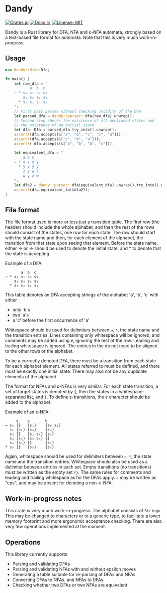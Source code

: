 # Dandy

[![Crates.io](https://img.shields.io/crates/v/dandy.svg)](https://crates.io/crates/dandy)
[![Docs.rs](https://docs.rs/dandy/badge.svg)](https://docs.rs/dandy)
[![License: MIT](https://img.shields.io/badge/License-MIT-yellow.svg)](https://opensource.org/licenses/MIT)

Dandy is a Rust library for DFA, NFA and ε-NFA automata, strongly based on a text-based file format for automata.
Note that this is very much work-in-progress.

## Usage

```rust
use dandy::dfa::Dfa;

fn main() {
    let raw_dfa = "
           a  b  c
    → * s₀ s₁ s₀ s₂
        s₁ s₂ s₁ s₁
      * s₂ s₂ s₂ s₂
    ";
    // First pass parses without checking validity of the DFA 
    let parsed_dfa = dandy::parser::dfa(raw_dfa).unwrap();
    // Second step checks the existence of all mentioned states and
    // the existence of an initial state
    let dfa: Dfa = parsed_dfa.try_into().unwrap();
    assert!(dfa.accepts(&["a", "b", "c", "c", "a"]));
    assert!(dfa.accepts(&["c", "b", "a"]));
    assert!(!dfa.accepts(&["a", "b", "b", "c"]));

    let equivalent_dfa = "
        a b c
    → * x z x y
      * y y y y
        z y w z
        w y z w
    ";
    let dfa2 = dandy::parser::dfa(equivalent_dfa).unwrap().try_into().unwrap();
    assert!(dfa.equivalent_to(&dfa2));
}
```

## File format

The file format used is more or less just a transition table. The first row (the header) should include
the whole alphabet, and then the rest of the rows should consist of the states, one row for each state.
The row should start with the state name and then, for each element of the alphabet, the transition from
that state upon seeing that element. Before the state name, either -> or → should be used to denote the
initial state, and * to denote that the state is accepting.

Example of a DFA:

```
       a  b  c
→ * s₀ s₁ s₀ s₂
    s₁ s₂ s₁ s₁
  * s₂ s₂ s₂ s₂
```

This table denotes an DFA accepting strings of the alphabet 'a', 'b', 'c' with either

* only 'b's
* two 'a's
* a 'c' before the first occurrence of 'a'

Whitespace should be used for delimiters between `→`, `*`, the state name and the transition entries. Lines
containing only whitespace will be ignored, and comments may be added using `#`, ignoring the rest of the
row. Leading and trailing whitespace is ignored. The entries in the do not need to be aligned to the other
rows or the alphabet.

To be a correctly denoted DFA, there must be a transition from each state for each alphabet element. All
states referred to must be defined, and there must be exactly one initial state. There may also not be any
duplicate elements of the alphabet.

The format for NFAs and ε-NFAs is very similar. For each state transition, a set of target states is denoted by
`{`, then the states in a whitespace-separated list, and `}`. To define ε-transitions, the ε character should be
added to the alphabet.

Example of an ε-NFA:

```
     ε    a       b
→ s₀ {}   {s₁}    {s₀ s₂}
  s₁ {s₂} {s₄}    {s₃}
  s₂ {}   {s₁ s₄} {s₃}
  s₃ {s₅} {s₄ s₅} {}
  s₄ {s₃} {}      {s₅}
* s₅ {}   {s₅}    {s₅}
```

Again, whitespace should be used for delimiters between `→`, `*`, the state name and the transition entries.
Whitespace should also be used as a delimiter between entries in each set. Empty transitions (no transitions)
must be written as the empty set `{}`. The same rules for comments and leading and trailing whitespace as for
the DFAs apply. `ε` may be written as "eps", and may be absent for denoting a non-ε-NFA.

## Work-in-progress notes

This crate is very much work-in-progress. The alphabet consists of `String`s. This may be changed to characters or
to a generic type, to facilitate a lower memory footprint and more ergonomic acceptance checking. There are also
very few operations implemented at the moment.

## Operations

This library currently supports:

* Parsing and validating DFAs
* Parsing and validating NFAs with and without epsilon moves
* Generating a table suitable for re-parsing of DFAs and NFAs
* Converting DFAs to NFAs, and NFAs to DFAs
* Checking whether two DFAs or two NFAs are equivalent
